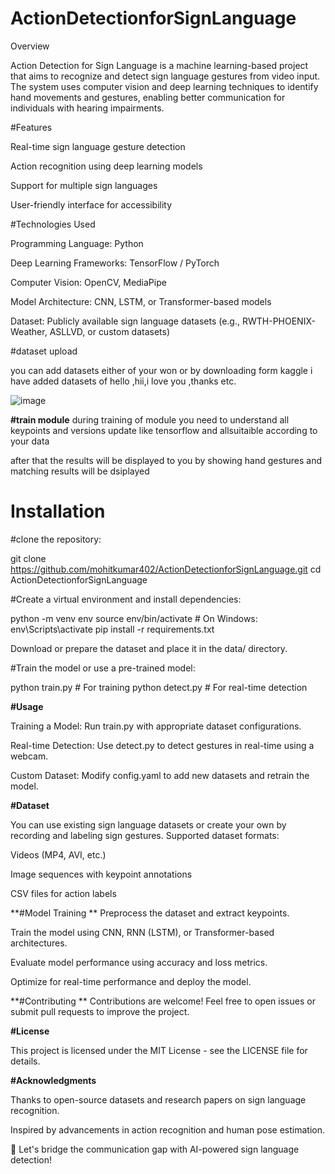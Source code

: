# ActionDetectionforSignLanguage
Overview

Action Detection for Sign Language is a machine learning-based project that aims to recognize and detect sign language gestures from video input. The system uses computer vision and deep learning techniques to identify hand movements and gestures, enabling better communication for individuals with hearing impairments.

#Features

Real-time sign language gesture detection

Action recognition using deep learning models

Support for multiple sign languages

User-friendly interface for accessibility

#Technologies Used

Programming Language: Python

Deep Learning Frameworks: TensorFlow / PyTorch

Computer Vision: OpenCV, MediaPipe

Model Architecture: CNN, LSTM, or Transformer-based models

Dataset: Publicly available sign language datasets (e.g., RWTH-PHOENIX-Weather, ASLLVD, or custom datasets)




#dataset upload

you can add datasets either of your won or by downloading form kaggle 
i have added datasets of hello ,hii,i love you ,thanks etc.

![image](https://github.com/user-attachments/assets/d730c7b8-6f1d-48ed-8f42-0c62c5ce7f71)


**#train module**
during training of module you need to understand all keypoints and versions update like tensorflow and allsuitaible according to your data

after that the results will be displayed to you by showing hand gestures and matching results will be dsiplayed 

# Installation
#clone the repository:

git clone https://github.com/mohitkumar402/ActionDetectionforSignLanguage.git
cd ActionDetectionforSignLanguage

#Create a virtual environment and install dependencies:

python -m venv env
source env/bin/activate  # On Windows: env\Scripts\activate
pip install -r requirements.txt

Download or prepare the dataset and place it in the data/ directory.

#Train the model or use a pre-trained model:

python train.py  # For training
python detect.py  # For real-time detection

**#Usage**

Training a Model: Run train.py with appropriate dataset configurations.

Real-time Detection: Use detect.py to detect gestures in real-time using a webcam.

Custom Dataset: Modify config.yaml to add new datasets and retrain the model.



**#Dataset**

You can use existing sign language datasets or create your own by recording and labeling sign gestures. Supported dataset formats:

Videos (MP4, AVI, etc.)

Image sequences with keypoint annotations

CSV files for action labels

**#Model Training
**
Preprocess the dataset and extract keypoints.

Train the model using CNN, RNN (LSTM), or Transformer-based architectures.

Evaluate model performance using accuracy and loss metrics.

Optimize for real-time performance and deploy the model.

**#Contributing
**
Contributions are welcome! Feel free to open issues or submit pull requests to improve the project.

**#License**

This project is licensed under the MIT License - see the LICENSE file for details.

**#Acknowledgments**

Thanks to open-source datasets and research papers on sign language recognition.

Inspired by advancements in action recognition and human pose estimation.

🚀 Let's bridge the communication gap with AI-powered sign language detection!


